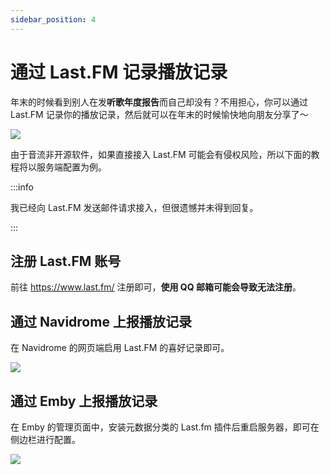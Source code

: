 ```yaml
---
sidebar_position: 4
---
```


# 通过 Last.FM 记录播放记录

年末的时候看到别人在发**听歌年度报告**而自己却没有？不用担心，你可以通过 Last.FM 记录你的播放记录，然后就可以在年末的时候愉快地向朋友分享了～

![](https://oss.aqzscn.cn/resource/blog/img/2024/8e26c-0835da59547fd34cc652db034d977f09.png)

由于音流非开源软件，如果直接接入 Last.FM 可能会有侵权风险，所以下面的教程将以服务端配置为例。

:::info

我已经向 Last.FM 发送邮件请求接入，但很遗憾并未得到回复。

:::

## 注册 Last.FM 账号

前往 https://www.last.fm/ 注册即可，**使用 QQ 邮箱可能会导致无法注册**。

## 通过 Navidrome 上报播放记录

在 Navidrome 的网页端启用 Last.FM 的喜好记录即可。

![](https://oss.aqzscn.cn/resource/blog/img/2024/b269c-862548c7f7e351f285de76a02c0b8389.png)

## 通过 Emby 上报播放记录

在 Emby 的管理页面中，安装元数据分类的 Last.fm 插件后重启服务器，即可在侧边栏进行配置。

![](https://oss.aqzscn.cn/resource/blog/img/2024/58760-e43cba8065b629dfcf3285068d40d7eb.png)